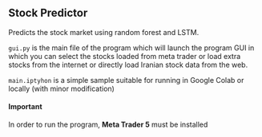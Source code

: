 ## Stock Predictor

Predicts the stock market using random forest and LSTM.

`gui.py` is the main file of the program which will launch the program GUI in which you can select the stocks loaded from meta trader or load extra stocks from the internet or directly load Iranian stock data from the web.

`main.iptyhon` is a simple sample suitable for running in Google Colab or locally (with minor modification)



#### **Important**

In order to run the program, **Meta Trader 5** must be installed
